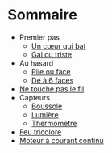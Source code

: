 # Sommaire

* Premier pas
    * [Un cœur qui bat](01_coeur_qui_bat/index.adoc)
    * [Gai ou triste](02_gai_triste/index.adoc)
* Au hasard
    * [Pile ou face](03_pile_face/index.adoc)
    * [Dé à 6 faces](04_de/index.adoc)
* [Ne touche pas le fil](05_touche_fil/index.adoc)
* Capteurs
    * [Boussole](06_boussole/index.adoc)
    * [Lumière](07_lumiere/index.adoc)
    * [Thermomètre](08_thermometre/index.adoc)
* [Feu tricolore](09_feu_tricolore/index.adoc)
* [Moteur à courant continu](10_moteur_dc/index.adoc)

